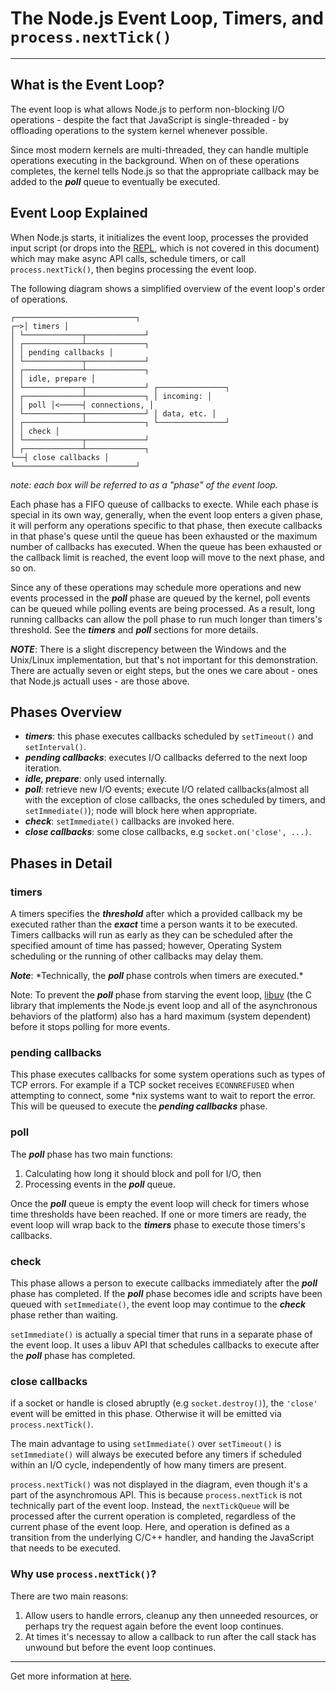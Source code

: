 # The Node.js Event Loop, Timers, and `process.nextTick()`

<hr/>

## What is the Event Loop?

The event loop is what allows Node.js to perform non-blocking I/O operations - despite the fact that JavaScript is single-threaded - by offloading operations to the system kernel whenever possible.

Since most modern kernels are multi-threaded, they can handle multiple operations executing in the background. When on of these operations completes, the kernel tells Node.js so that the appropriate callback may be added to the **_poll_** queue to eventually be executed.

## Event Loop Explained

When Node.js starts, it initializes the event loop, processes the provided input script (or drops into the [REPL](https://nodejs.org/api/repl.html#repl_repl), which is not covered in this document) which may make async API calls, schedule timers, or call `process.nextTick()`, then begins processing the event loop.

The following diagram shows a simplified overview of the event loop's order of operations.

    ┌───────────────────────────┐
    ┌─>│ timers │
    │ └─────────────┬─────────────┘
    │ ┌─────────────┴─────────────┐
    │ │ pending callbacks │
    │ └─────────────┬─────────────┘
    │ ┌─────────────┴─────────────┐
    │ │ idle, prepare │
    │ └─────────────┬─────────────┘ ┌───────────────┐
    │ ┌─────────────┴─────────────┐ │ incoming: │
    │ │ poll │<─────┤ connections, │
    │ └─────────────┬─────────────┘ │ data, etc. │
    │ ┌─────────────┴─────────────┐ └───────────────┘
    │ │ check │
    │ └─────────────┬─────────────┘
    │ ┌─────────────┴─────────────┐
    └──┤ close callbacks │
    └───────────────────────────┘

_note: each box will be referred to as a "phase" of the event loop._

Each phase has a FIFO queuse of callbacks to execte. While each phase is special in its own way, generally, when the event loop enters a given phase, it will perform any operations specific to that phase, then execute callbacks in that phase's quese until the queue has been exhausted or the maximum number of callbacks has executed. When the queue has been exhausted or the callback limit is reached, the event loop will move to the next phase, and so on.

Since any of these operations may schedule more operations and new events processed in the **_poll_** phase are queued by the kernel, poll events can be queued while polling events are being processed. As a result, long running callbacks can allow the poll phase to run much longer than timers's threshold. See the **_timers_** and **_poll_** sections for more details.

**_NOTE_**: There is a slight discrepency between the Windows and the Unix/Linux implementation, but that's not important for this demonstration. There are actually seven or eight steps, but the ones we care about - ones that Node.js actuall uses - are those above.

## Phases Overview

- **_timers_**: this phase executes callbacks scheduled by `setTimeout()` and `setInterval()`.
- **_pending callbacks_**: executes I/O callbacks deferred to the next loop iteration.
- **_idle, prepare_**: only used internally.
- **_poll_**: retrieve new I/O events; execute I/O related callbacks(almost all with the exception of close callbacks, the ones scheduled by timers, and `setImmediate()`); node will block here when appropriate.
- **_check_**: `setImmediate()` callbacks are invoked here.
- **_close callbacks_**: some close callbacks, e.g `socket.on('close', ...)`.

## Phases in Detail

### timers

A timers specifies the **_threshold_** after which a provided callback my be executed rather than the **_exact_** time a person wants it to be executed. Timers callbacks will run as early as they can be scheduled after the specified amount of time has passed; however, Operating System scheduling or the running of other callbacks may delay them.

**_Note_**: \*Technically, the **_poll_** phase controls when timers are executed.\*

Note: To prevent the **_poll_** phase from starving the event loop, [libuv](http://libuv.org/) (the C library that implements the Node.js event loop and all of the asynchronous behaviors of the platform) also has a hard maximum (system dependent) before it stops polling for more events.

### pending callbacks

This phase executes callbacks for some system operations such as types of TCP errors. For example if a TCP socket receives `ECONNREFUSED` when attempting to connect, some \*nix systems want to wait to report the error. This will be queused to execute the **_pending callbacks_** phase.

### poll

The **_poll_** phase has two main functions:

1. Calculating how long it should block and poll for I/O, then
2. Processing events in the **_poll_** queue.

Once the **_poll_** queue is empty the event loop will check for timers whose time thresholds have been reached. If one or more timers are ready, the event loop will wrap back to the **_timers_** phase to execute those timers's callbacks.

### check

This phase allows a person to execute callbacks immediately after the **_poll_** phase has completed. If the **_poll_** phase becomes idle and scripts have been queued with `setImmediate()`, the event loop may contimue to the **_check_** phase rether than waiting.

`setImmediate()` is actually a special timer that runs in a separate phase of the event loop. It uses a libuv API that schedules callbacks to execute after the **_poll_** phase has completed.

### close callbacks

if a socket or handle is closed abruptly (e.g `socket.destroy()`), the `'close'` event will be emitted in this phase. Otherwise it will be emitted via `process.nextTick()`.

The main advantage to using `setImmediate()` over `setTimeout()` is `setImmediate()` will always be executed before any timers if scheduled within an I/O cycle, independently of how many timers are present.

`process.nextTick()` was not displayed in the diagram, even though it's a part of the asynchromous API. This is because `process.nextTick` is not technically part of the event loop. Instead, the `nextTickQueue` will be processed after the current operation is completed, regardless of the current phase of the event loop. Here, and operation is defined as a transition from the underlying C/C++ handler, and handing the JavaScript that needs to be executed.

### Why use `process.nextTick()`?

There are two main reasons:

1. Allow users to handle errors, cleanup any then unneeded resources, or perhaps try the request again before the event loop continues.
2. At times it's necessay to allow a callback to run after the call stack has unwound but before the event loop continues.

<hr/>

Get more information at [here](https://nodejs.org/en/docs/guides/event-loop-timers-and-nexttick/).

